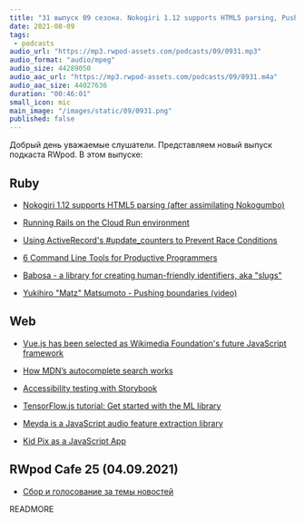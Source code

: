 ```yaml
---
title: "31 выпуск 09 сезона. Nokogiri 1.12 supports HTML5 parsing, Pushing boundaries, Babosa, Meyda, Kid Pix и прочее"
date: 2021-08-09
tags:
 - podcasts
audio_url: "https://mp3.rwpod-assets.com/podcasts/09/0931.mp3"
audio_format: "audio/mpeg"
audio_size: 44289050
audio_aac_url: "https://mp3.rwpod-assets.com/podcasts/09/0931.m4a"
audio_aac_size: 44027636
duration: "00:46:01"
small_icon: mic
main_image: "/images/static/09/0931.png"
published: false
---
```


Добрый день уважаемые слушатели. Представляем новый выпуск подкаста RWpod. В этом выпуске:

## Ruby

 - [Nokogiri 1.12 supports HTML5 parsing (after assimilating Nokogumbo)](https://github.com/sparklemotion/nokogiri/releases/tag/v1.12.0)
 - [Running Rails on the Cloud Run environment](https://cloud.google.com/ruby/rails/run)
 - [Using ActiveRecord's #update_counters to Prevent Race Conditions](https://www.honeybadger.io/blog/activerecord-update-counters-race-conditions/)


 - [6 Command Line Tools for Productive Programmers](https://earthly.dev/blog/command-line-tools/)
 - [Babosa - a library for creating human-friendly identifiers, aka "slugs"](https://github.com/norman/babosa)
 - [Yukihiro "Matz" Matsumoto - Pushing boundaries (video)](https://www.youtube.com/watch?v=KbFHbkY27no)

## Web

 - [Vue.js has been selected as Wikimedia Foundation's future JavaScript framework](https://lists.wikimedia.org/hyperkitty/list/wikitech-l@lists.wikimedia.org/thread/SOZREBYR36PUNFZXMIUBVAIOQI4N7PDU/)
 - [How MDN’s autocomplete search works](https://hacks.mozilla.org/2021/08/mdns-autocomplete-search/)
 - [Accessibility testing with Storybook](https://storybook.js.org/blog/accessibility-testing-with-storybook/)


 - [TensorFlow.js tutorial: Get started with the ML library](https://ai.plainenglish.io/tensorflow-js-tutorial-get-started-with-the-ml-library-5d2427a7caad)
 - [Meyda is a JavaScript audio feature extraction library](https://meyda.js.org/)
 - [Kid Pix as a JavaScript App](https://kidpix.app/)

## RWpod Cafe 25 (04.09.2021)

 - [Сбор и голосование за темы новостей](https://github.com/rwpod/cafe-discussions/discussions/10)


READMORE
